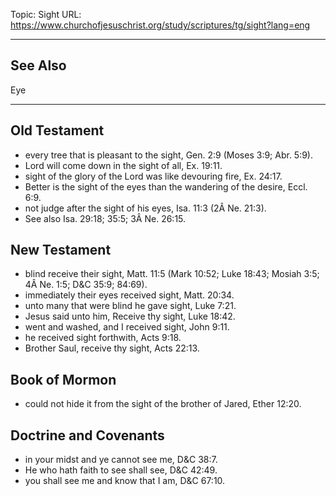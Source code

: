 Topic: Sight
URL: https://www.churchofjesuschrist.org/study/scriptures/tg/sight?lang=eng

---

## See Also

Eye

---

## Old Testament

- every tree that is pleasant to the sight, Gen. 2:9 (Moses 3:9; Abr. 5:9).
- Lord will come down in the sight of all, Ex. 19:11.
- sight of the glory of the Lord was like devouring fire, Ex. 24:17.
- Better is the sight of the eyes than the wandering of the desire, Eccl. 6:9.
- not judge after the sight of his eyes, Isa. 11:3 (2Â Ne. 21:3).
- See also Isa. 29:18; 35:5; 3Â Ne. 26:15.

## New Testament

- blind receive their sight, Matt. 11:5 (Mark 10:52; Luke 18:43; Mosiah 3:5; 4Â Ne. 1:5; D&C 35:9; 84:69).
- immediately their eyes received sight, Matt. 20:34.
- unto many that were blind he gave sight, Luke 7:21.
- Jesus said unto him, Receive thy sight, Luke 18:42.
- went and washed, and I received sight, John 9:11.
- he received sight forthwith, Acts 9:18.
- Brother Saul, receive thy sight, Acts 22:13.

## Book of Mormon

- could not hide it from the sight of the brother of Jared, Ether 12:20.

## Doctrine and Covenants

- in your midst and ye cannot see me, D&C 38:7.
- He who hath faith to see shall see, D&C 42:49.
- you shall see me and know that I am, D&C 67:10.

